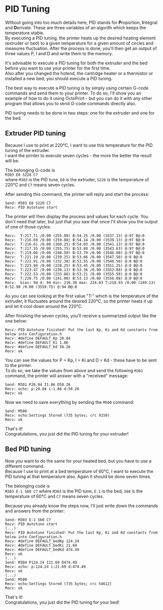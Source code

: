 <link rel=”manifest” href=”docs/manifest.webmanifest”>

# PID Tuning
Without going into too much details here, PID stands for **P**roportion, **I**ntegral and **D**erivate. These are three variables of an algorith which keeps the temperature stable.  
By executing a PID tuning, the printer heats up the desired heating element (extruder or bed) to a given temperature for a given amount of circles and measures fluctuation. After the process is done, you'll then get an output of three values P, I and D and write them to the memory.  

It's advisable to execute a PID tuning for both the extruder and the bed before you want to use your printer for the first time.  
Also after you changed the hotend, the cartridge heater or a thermistor or installed a new bed, you should execute a PID tuning.  
  
The best way to execute a PID tuning is by simply using certain G-code commands and send them to your printer. To do so, I'll show you an example of how to do it using OctoPrint - but you can do it with any other program that allows you to send G-code commands directly also.  
  
PID tuning needs to be done in two steps: one for the extruder and one for the bed.

## Extruder PID tuning
Because I use to print at 220°C, I want to use this temperature for the PID tuning of the extruder.  
I want the printer to execute seven cycles - the more the better the result will be.  

The belonging G-code is  
`M303 E0 S220 C7`  
where `M303` is the PID tune, `E0` is the extruder, `S220` is the temperature of 220°C and `C7` means seven cycles.  
      
After sending this command, the printer will reply and start the process:  
```
Send: M303 E0 S220 C7  
Recv: PID Autotune start
```
    
The printer will then display the process and values for each cycle. You don't need that later, but just that you saw that once I'll show you the output of one of those cycles:  
```
Recv:  T:217.71 /0.00 (255.00) B:54.25 /0.00 (3537.13) @:97 B@:0
Recv:  T:216.69 /0.00 (259.88) B:54.14 /0.00 (3539.13) @:97 B@:0
Recv:  T:216.61 /0.00 (260.25) B:54.03 /0.00 (3541.13) @:97 B@:0
Recv:  T:217.55 /0.00 (255.75) B:53.88 /0.00 (3543.63) @:97 B@:0
Recv:  T:219.06 /0.00 (248.50) B:53.79 /0.00 (3546.00) @:97 B@:0
Recv:  T:221.19 /0.00 (239.25) B:53.66 /0.00 (3547.50) @:0 B@:0
Recv:  T:222.91 /0.00 (232.38) B:53.55 /0.00 (3549.50) @:0 B@:0
Recv:  T:223.94 /0.00 (228.25) B:53.45 /0.00 (3551.25) @:0 B@:0
Recv:  T:223.47 /0.00 (230.13) B:53.36 /0.00 (3552.88) @:0 B@:0
Recv:  T:222.53 /0.00 (233.88) B:53.21 /0.00 (3555.50) @:0 B@:0
Recv:  T:220.75 /0.00 (241.00) B:53.13 /0.00 (3556.88) @:0 B@:0
Recv:  bias: 94 d: 94 min: 216.38 max: 224.03 T:218.93 /0.00 (249.13) B:52.98 /0.00 (3559.75) @:94 B@:0
```
As you can see looking at the first value "T:" which is the temperature of the extruder, it fluctuates around the desired 220°C, so the printer heats it up and let it cool down around the 220°C.  

After finishing the seven cycles, you'll receive a summarized output like the one below:  
``` 
Recv: PID Autotune finished! Put the last Kp, Ki and Kd constants from below into Configuration.h
Recv: #define DEFAULT_Kp 20.84
Recv: #define DEFAULT_Ki 1.86
Recv: #define DEFAULT_Kd 58.26
Recv: ok
```
You can see the values for P = Kp, I = Ki and D = Kd - these have to be sent to the printer.  
To do so, we take the values from above and send the following `M301` command, the printer will answer with a "received" message:  
```
Send: M301 P20.84 I1.86 D58.26
Recv: echo: p:20.84 i:1.86 d:58.26
Recv: ok
```
Now we need to save everything by sending the `M500` command:
```
Send: M500 
Recv: echo:Settings Stored (735 bytes; crc 9159)
Recv: ok
```
That's it!  
Congratulations, you just did the PID tuning for your extruder!
    
## Bed PID tuning
Now you want to do the same for your heated bed, but you have to use a different command.  
Because I use to print at a bed temperature of 60°C, I want to execute the PID tuning at that temperature also. Again it should be done seven times.  

The belonging code is  
`M303 E-1 S60 C7`
where `M303` is the PID tune, `E-1` is the bed, `S60` is the temperature of 60°C and `C7` means seven cycles.  
     
Because you already know the steps now, I'll just write down the commands and answers from the printer:  
```
Send: M303 E-1 S60 C7
Recv: PID Autotune start
(...)
Recv: PID Autotune finished! Put the last Kp, Ki and Kd constants from below into Configuration.h
Recv: #define DEFAULT_bedKp 124.24
Recv: #define DEFAULT_bedKi 21.69
Recv: #define DEFAULT_bedKd 474.49
Recv: ok
(...)
Send: M304 P124.24 I21.69 D474.49
Recv: echo: p:124.24 i:21.69 d:474.49
Recv: ok
(...)
Send: M500
Recv: echo:Settings Stored (735 bytes; crc 54612)
Recv: ok
```
That's it!  
Congratulations, you just did the PID tuning for your bed!

